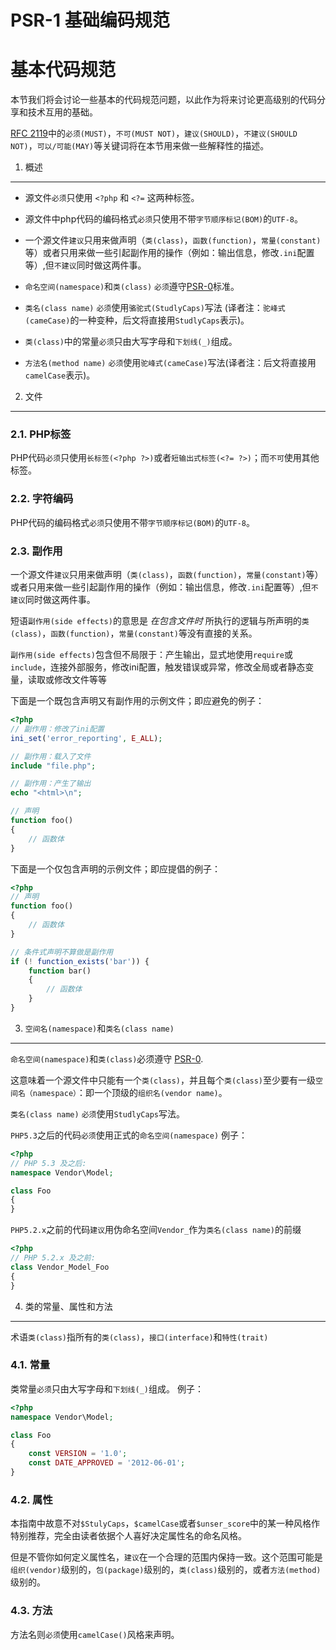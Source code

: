 # PSR-1 基础编码规范

基本代码规范
=====================

本节我们将会讨论一些基本的代码规范问题，以此作为将来讨论更高级别的代码分享和技术互用的基础。

[RFC 2119][]中的`必须(MUST)`，`不可(MUST NOT)`，`建议(SHOULD)`，`不建议(SHOULD NOT)`，`可以/可能(MAY)`等关键词将在本节用来做一些解释性的描述。

[RFC 2119]: http://www.ietf.org/rfc/rfc2119.txt
[PSR-0]: https://github.com/hfcorriez/fig-standards/blob/zh_CN/接受/PSR-0.md


1. 概述
-----------

- 源文件`必须`只使用 `<?php` 和 `<?=` 这两种标签。

- 源文件中php代码的编码格式`必须`只使用不带`字节顺序标记(BOM)`的`UTF-8`。

- 一个源文件`建议`只用来做声明（`类(class)`，`函数(function)`，`常量(constant)`等）或者只用来做一些引起副作用的操作（例如：输出信息，修改`.ini`配置等）,但`不建议`同时做这两件事。

- `命名空间(namespace)`和`类(class)` `必须`遵守[PSR-0][]标准。

- `类名(class name)` `必须`使用`骆驼式(StudlyCaps)`写法 (译者注：`驼峰式(cameCase)`的一种变种，后文将直接用`StudlyCaps`表示)。

- `类(class)`中的常量`必须`只由大写字母和`下划线(_)`组成。

- `方法名(method name)` `必须`使用`驼峰式(cameCase)`写法(译者注：后文将直接用`camelCase`表示)。


2. 文件
--------

### 2.1. PHP标签

PHP代码`必须`只使用`长标签(<?php ?>)`或者`短输出式标签(<?= ?>)`；而`不可`使用其他标签。

### 2.2. 字符编码

PHP代码的编码格式`必须`只使用不带`字节顺序标记(BOM)`的`UTF-8`。

### 2.3. 副作用

一个源文件`建议`只用来做声明（`类(class)`，`函数(function)`，`常量(constant)`等）或者只用来做一些引起副作用的操作（例如：输出信息，修改`.ini`配置等）,但`不建议`同时做这两件事。

短语`副作用(side effects)`的意思是 *在包含文件时* 所执行的逻辑与所声明的`类(class)`，`函数(function)`，`常量(constant)`等没有直接的关系。

`副作用(side effects)`包含但不局限于：产生输出，显式地使用`require`或`include`，连接外部服务，修改ini配置，触发错误或异常，修改全局或者静态变量，读取或修改文件等等

下面是一个既包含声明又有副作用的示例文件；即应避免的例子：

```php
<?php
// 副作用：修改了ini配置
ini_set('error_reporting', E_ALL);

// 副作用：载入了文件
include "file.php";

// 副作用：产生了输出
echo "<html>\n";

// 声明
function foo()
{
    // 函数体
}
```

下面是一个仅包含声明的示例文件；即应提倡的例子：

```php
<?php
// 声明
function foo()
{
    // 函数体
}

// 条件式声明不算做是副作用
if (! function_exists('bar')) {
    function bar()
    {
        // 函数体
    }
}
```


3. `空间名(namespace)`和`类名(class name)`
----------------------------

`命名空间(namespace)`和`类(class)`必须遵守 [PSR-0][].

这意味着一个源文件中只能有一个`类(class)`，并且每个`类(class)`至少要有一级`空间名（namespace）`：即一个顶级的`组织名(vendor name)`。

`类名(class name)` `必须`使用`StudlyCaps`写法。

`PHP5.3`之后的代码`必须`使用正式的`命名空间(namespace)`
例子：

```php
<?php
// PHP 5.3 及之后:
namespace Vendor\Model;

class Foo
{
}
```

`PHP5.2.x`之前的代码`建议`用伪命名空间`Vendor_`作为`类名(class name)`的前缀

```php
<?php
// PHP 5.2.x 及之前:
class Vendor_Model_Foo
{
}
```

4. 类的常量、属性和方法
-------------------------------------------

术语`类(class)`指所有的`类(class)`，`接口(interface)`和`特性(trait)`

### 4.1. 常量

类常量`必须`只由大写字母和`下划线(_)`组成。
例子：

```php
<?php
namespace Vendor\Model;

class Foo
{
    const VERSION = '1.0';
    const DATE_APPROVED = '2012-06-01';
}
```

### 4.2. 属性

本指南中故意不对`$StulyCaps`，`$camelCase`或者`$unser_score`中的某一种风格作特别推荐，完全由读者依据个人喜好决定属性名的命名风格。

但是不管你如何定义属性名，`建议`在一个合理的范围内保持一致。这个范围可能是`组织(vendor)`级别的，`包(package)`级别的，`类(class)`级别的，或者`方法(method)`级别的。

### 4.3. 方法

方法名则`必须`使用`camelCase()`风格来声明。
